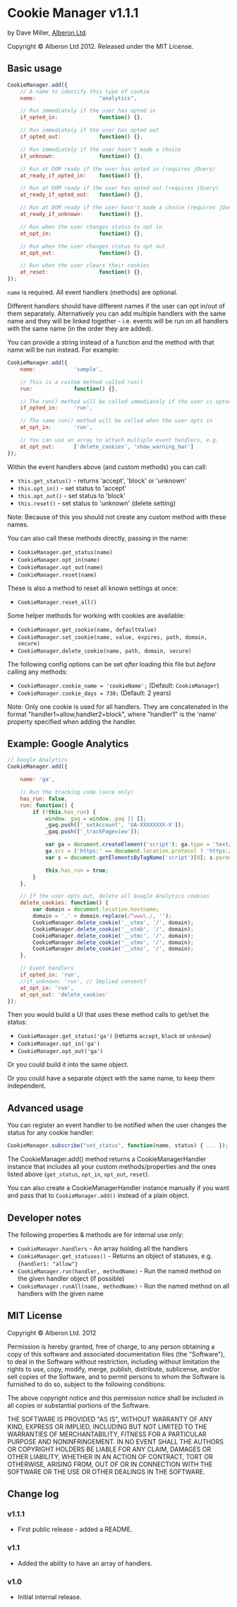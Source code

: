 # Cookie Manager v1.1.1
by Dave Miller, [Alberon Ltd](http://www.alberon.co.uk/).

Copyright © Alberon Ltd 2012. Released under the MIT License.

## Basic usage

```js
CookieManager.add({
    // A name to identify this type of cookie
    name:                    "analytics",

    // Run immediately if the user has opted in
    if_opted_in:             function() {},

    // Run immediately if the user has opted out
    if_opted_out:            function() {},

    // Run immediately if the user hasn't made a choice
    if_unknown:              function() {},

    // Run at DOM ready if the user has opted in (requires jQuery)
    at_ready_if_opted_in:    function() {},

    // Run at DOM ready if the user has opted out (requires jQuery)
    at_ready_if_opted_out:   function() {},

    // Run at DOM ready if the user hasn't made a choice (requires jQuery)
    at_ready_if_unknown:     function() {},

    // Run when the user changes status to opt in
    at_opt_in:               function() {},

    // Run when the user changes status to opt out
    at_opt_out:              function() {},

    // Run when the user clears their cookies
    at_reset:                function() {},
});
```

`name` is required. All event handlers (methods) are optional.

Different handlers should have different names if the user can opt in/out of
them separately. Alternatively you can add multiple handlers with the same
name and they will be linked together - i.e. events will be run on all
handlers with the same name (in the order they are added).

You can provide a string instead of a function and the method with that name
will be run instead. For example:

```js
CookieManager.add({
    name:            'sample',

    // This is a custom method called run()
    run:             function() {},

    // The run() method will be called immediately if the user is opted in
    if_opted_in:     'run',

    // The same run() method will be called when the user opts in
    at_opt_in:       'run',

    // You can use an array to attach multiple event handlers, e.g.
    at_opt_out:      ['delete_cookies', 'show_warning_bar']
});
```

Within the event handlers above (and custom methods) you can call:
- `this.get_status()` - returns 'accept', 'block' or 'unknown'
- `this.opt_in()` - set status to 'accept'
- `this.opt_out()` - set status to 'block'
- `this.reset()` - set status to 'unknown' (delete setting)

Note: Because of this you should not create any custom method with these
names.

You can also call these methods directly, passing in the name:

- `CookieManager.get_status(name)`
- `CookieManager.opt_in(name)`
- `CookieManager.opt_out(name)`
- `CookieManager.reset(name)`

These is also a method to reset all known settings at once:

- `CookieManager.reset_all()`

Some helper methods for working with cookies are available:

- `CookieManager.get_cookie(name, defaultValue)`
- `CookieManager.set_cookie(name, value, expires, path, domain, secure)`
- `CookieManager.delete_cookie(name, path, domain, secure)`

The following config options can be set *after* loading this file but
*before* calling any methods:

- `CookieManager.cookie_name = 'cookieName';` (Default: `CookieManager`)
- `CookieManager.cookie_days = 730;` (Default: 2 years)

Note: Only one cookie is used for all handlers. They are concatenated in
the format "handler1=allow,handler2=block", where "handler1" is the 'name'
property specified when adding the handler.

## Example: Google Analytics
```js
// Google Analytics
CookieManager.add({

    name: 'ga',

    // Run the tracking code (once only)
    has_run: false,
    run: function() {
        if (!this.has_run) {
            window._gaq = window._gaq || [];
            _gaq.push(['_setAccount', 'UA-XXXXXXXX-X']);
            _gaq.push(['_trackPageview']);

            var ga = document.createElement('script'); ga.type = 'text/javascript'; ga.async = true;
            ga.src = ('https:' == document.location.protocol ? 'https://ssl' : 'http://www') + '.google-analytics.com/ga.js';
            var s = document.getElementsByTagName('script')[0]; s.parentNode.insertBefore(ga, s);

            this.has_run = true;
        }
    },

    // If the user opts out, delete all Google Analytics cookies
    delete_cookies: function() {
        var domain = document.location.hostname;
        domain = '.' + domain.replace(/^www\./, '');
        CookieManager.delete_cookie('__utma', '/', domain);
        CookieManager.delete_cookie('__utmb', '/', domain);
        CookieManager.delete_cookie('__utmc', '/', domain);
        CookieManager.delete_cookie('__utmv', '/', domain);
        CookieManager.delete_cookie('__utmz', '/', domain);
    },

    // Event handlers
    if_opted_in: 'run',
    //if_unknown: 'run', // Implied consent?
    at_opt_in: 'run',
    at_opt_out: 'delete_cookies'
});
```

Then you would build a UI that uses these method calls to get/set the status:

- `CookieManager.get_status('ga')` (returns `accept`, `block` or `unknown`)
- `CookieManager.opt_in('ga')`
- `CookieManager.opt_out('ga')`

Or you could build it into the same object.

Or you could have a separate object with the same name, to keep them independent.

## Advanced usage

You can register an event handler to be notified when the user changes the
status for any cookie handler:

```js
CookieManager.subscribe("set_status", function(name, status) { ... });
```

The CookieManager.add() method returns a CookieManagerHandler instance that
includes all your custom methods/properties and the ones listed above
(`get_status`, `opt_in`, `opt_out`, `reset`).

You can also create a CookieManagerHandler instance manually if you want and
pass that to `CookieManager.add()` instead of a plain object.

## Developer notes

The following properties & methods are for internal use only:

- `CookieManager.handlers` - An array holding all the handlers
- `CookieManager.get_statuses()` - Returns an object of statuses, e.g. `{handler1: "allow"}`
- `CookieManager.run(handler, methodName)` - Run the named method on the given handler object (if possible)
- `CookieManager.runAll(name, methodName)` - Run the named method on all handlers with the given name

## MIT License
Copyright © Alberon Ltd. 2012

Permission is hereby granted, free of charge, to any person obtaining a copy of
this software and associated documentation files (the "Software"), to deal in
the Software without restriction, including without limitation the rights to
use, copy, modify, merge, publish, distribute, sublicense, and/or sell copies of
the Software, and to permit persons to whom the Software is furnished to do so,
subject to the following conditions:

The above copyright notice and this permission notice shall be included in all
copies or substantial portions of the Software.

THE SOFTWARE IS PROVIDED "AS IS", WITHOUT WARRANTY OF ANY KIND, EXPRESS OR
IMPLIED, INCLUDING BUT NOT LIMITED TO THE WARRANTIES OF MERCHANTABILITY,
FITNESS FOR A PARTICULAR PURPOSE AND NONINFRINGEMENT. IN NO EVENT SHALL THE
AUTHORS OR COPYRIGHT HOLDERS BE LIABLE FOR ANY CLAIM, DAMAGES OR OTHER
LIABILITY, WHETHER IN AN ACTION OF CONTRACT, TORT OR OTHERWISE, ARISING FROM,
OUT OF OR IN CONNECTION WITH THE SOFTWARE OR THE USE OR OTHER DEALINGS IN THE
SOFTWARE.

## Change log
### v1.1.1
- First public release - added a README.

### v1.1
- Added the ability to have an array of handlers.

### v1.0
- Initial internal release.
